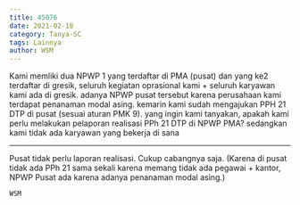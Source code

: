 ```yaml
---
title: 45076
date: 2021-02-18
category: Tanya-SC
tags: Lainnya
author: WSM
---
```


Kami memliki dua NPWP 1 yang terdaftar di PMA (pusat) dan yang ke2 terdaftar di gresik, seluruh kegiatan oprasional kami + seluruh karyawan kami ada di gresik. adanya NPWP pusat tersebut karena perusahaan kami terdapat penanaman modal asing. kemarin kami sudah mengajukan PPH 21 DTP di pusat (sesuai aturan PMK 9). yang ingin kami tanyakan, apakah kami perlu melakukan pelaporan realisasi PPh 21 DTP di NPWP PMA? sedangkan kami tidak ada karyawan yang bekerja di sana

---

Pusat tidak perlu laporan realisasi. Cukup cabangnya saja. (Karena di pusat tidak ada PPh 21 sama sekali karena memang tidak ada pegawai + kantor, NPWP Pusat ada karena adanya penanaman modal asing.)

`WSM`
